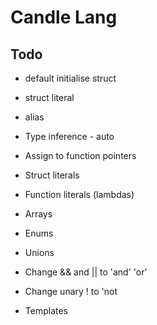 # Candle Lang

## Todo

- default initialise struct
- struct literal

- alias
- Type inference - auto
- Assign to function pointers 
- Struct literals
- Function literals (lambdas)
- Arrays
- Enums
- Unions
- Change && and || to 'and' 'or'
- Change unary ! to 'not
- Templates